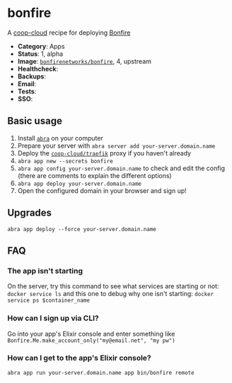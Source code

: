 # bonfire

A [coop-cloud](https://coopcloud.tech) recipe for deploying [Bonfire](https://bonfirenetworks.org)

<!-- metadata -->
* **Category**: Apps
* **Status**: 1, alpha
* **Image**: [`bonfirenetworks/bonfire`](https://hub.docker.com/r/bonfirenetworks/bonfire/tags), 4, upstream
* **Healthcheck**:
* **Backups**:
* **Email**:
* **Tests**:
* **SSO**:
<!-- endmetadata -->

## Basic usage

1. Install [`abra`] on your computer
2. Prepare your server with `abra server add your-server.domain.name`
3. Deploy the [`coop-cloud/traefik`] proxy if you haven't already
3. `abra app new --secrets bonfire` 
4. `abra app config your-server.domain.name` to check and edit the config (there are comments to explain the different options)
5. `abra app deploy your-server.domain.name`
6. Open the configured domain in your browser and sign up! 

## Upgrades 
`abra app deploy --force your-server.domain.name`

[`abra`]: https://docs.coopcloud.tech/abra/
[`coop-cloud/traefik`]: https://git.coopcloud.tech/coop-cloud/traefik

## FAQ

### The app isn't starting
On the server, try this command to see what services are starting or not: `docker service ls` and this one to debug why one isn't starting: `docker service ps $container_name`

### How can I sign up via CLI?
Go into your app's Elixir console and enter something like `Bonfire.Me.make_account_only("my@email.net", "my pw")`

### How can I get to the app's Elixir console?
`abra app run your-server.domain.name app bin/bonfire remote`
